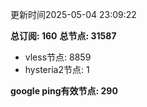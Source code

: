 更新时间2025-05-04 23:09:22

**总订阅: 160**
**总节点: 31587**
- vless节点: 8859
- hysteria2节点: 1

**google ping有效节点: 290**
